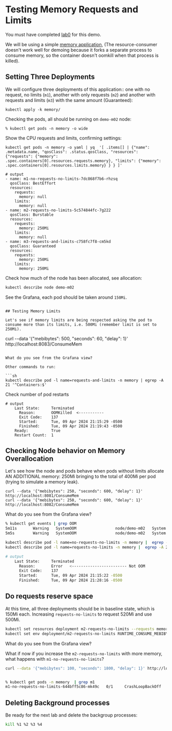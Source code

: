# Testing Memory Requests and Limits

You must have completed [lab0](../lab0/README.md) for this demo.

We will be using a simple [memory application](https://github.com/reidmv/startup-memory-consumer), (The resource-consumer doesn't work well for demoing because it forks a separate process to consume memory, so the container doesn't oomkill when that process is killed).

## Setting Three Deployments

We will configure three deployments of this application:: one with no request, no limits (`m1`),  another with only requests (`m2`) and another with requests and limits (`m3`) with the same amount (Guaranteed):

```
kubectl apply -k memory/

```

Checking the pods, all should be running on `demo-m02` node:

```
% kubectl get pods -n memory -o wide
```

Show the CPU requests and limits, confirming settings:

```
kubectl get pods -n memory -o yaml | yq  '[ .items[] | {"name": .metadata.name, "qosClass": .status.qosClass, "resources": {"requests": {"memory": .spec.containers[0].resources.requests.memory}, "limits": {"memory": .spec.containers[0].resources.limits.memory} } } ]'
```

```
# output
- name: m1-no-requests-no-limits-7dc868f7b6-rhzsq
  qosClass: BestEffort
  resources:
    requests:
      memory: null
    limits:
      memory: null
- name: m2-requests-no-limits-5c574844fc-7g222
  qosClass: Burstable
  resources:
    requests:
      memory: 250Mi
    limits:
      memory: null
- name: m3-requests-and-limits-c758fc7f8-cm5kd
  qosClass: Guaranteed
  resources:
    requests:
      memory: 250Mi
    limits:
      memory: 250Mi

```

Check how much of the node has been allocated, see allocation:

```sh
kubectl describe node demo-m02

```

See the Grafana, each pod should be taken around `150Mi`. 

```

## Testing Memory Limits

Let's see if memory limits are being respected asking the pod to consume more than its limits, i.e. 500Mi (remember limit is set to 250Mi).

```
curl --data '{"mebibytes": 500, "seconds": 60, "delay": 1}' http://localhost:8083/ConsumeMem
```

What do you see from the Grafana view?

Other commands to run:

```sh
kubectl describe pod -l name=requests-and-limits -n memory | egrep -A 21 '^Containers:$'
```

Check number of pod restarts

```
# output
    Last State:     Terminated
      Reason:       OOMKilled  <-----------
      Exit Code:    137
      Started:      Tue, 09 Apr 2024 21:15:29 -0500
      Finished:     Tue, 09 Apr 2024 21:19:43 -0500
    Ready:          True
    Restart Count:  1
```

## Checking Node behavior on Memory Overallocation

Let's see how the node and pods behave when pods without limits allocate AN ADDITIONAL memory: 250Mi bringing to the total of 400Mi per pod (trying to simulate a memory leak).

```
curl --data '{"mebibytes": 250, "seconds": 600, "delay": 1}' http://localhost:8081/ConsumeMem
curl --data '{"mebibytes": 250, "seconds": 600, "delay": 1}' http://localhost:8082/ConsumeMem
```

What do you see from the Grafana view? 

```sh
% kubectl get events | grep OOM
5m11s       Warning   SystemOOM                 node/demo-m02   System OOM encountered, victim process: python, pid: 1637
5m5s        Warning   SystemOOM                 node/demo-m02   System OOM encountered, victim process: python, pid: 1795
```

```sh
kubectl describe pod -l name=no-requests-no-limits -n memory |  egrep -A 21 '^Containers:$'
kubectl describe pod -l name=requests-no-limits -n memory |  egrep -A 21 '^Containers:$' 

# output
    Last State:     Terminated
      Reason:       Error   <------------------------ Not OOM
      Exit Code:    137
      Started:      Tue, 09 Apr 2024 21:15:22 -0500
      Finished:     Tue, 09 Apr 2024 21:28:16 -0500

```

## Do requests reserve space

At this time, all three deployments should be in baseline state, which is 150Mi each. Increasing `requests-no-limits` to request 520Mi and use 500Mi.

```sh
kubectl set resources deployment m2-requests-no-limits --requests memory=520Mi  -n memory
kubectl set env deployment/m2-requests-no-limits RUNTIME_CONSUME_MEBIBYTES=500 -n memory
```

What do you see from the Grafana view? 

What if now if you increase the `m2-requests-no-limits` with more memory, what happens with `m1-no-requests-no-limits`?

```sh
curl --data '{"mebibytes": 100, "seconds": 1800, "delay": 1}' http://localhost:8082/ConsumeMem


% kubectl get pods -n memory  | grep m1
m1-no-requests-no-limits-644bff5c86-mk49c   0/1     CrashLoopBackOff   10 (45s ago)   67m
```

## Deleting Background processes

Be ready for the next lab and delete the backgroup processes:
```sh
kill %1 %2 %3 %4
```
